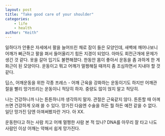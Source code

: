 ```yaml
---
layout: post
title: "Take good care of your shoulder"
categories:
    - life
    - health
author: "Keith"
---
```


일하다가 안좋은 자세에서 팔을 늘어뜨린 채로 잠이 들은 모양인데, 새벽에 깨어나보니 어깨가 뻐근하고 팔을 펴서 들어올리기 힘든 지경이 되었다. 아마도 회전근개에 문제가 생긴 것 같다. 옷을 갈아 입기도 불편해졌다. 한동안 몸이 좋아서 운동을 좀 과하게 한 게 화근이 된 모양이다. 운동이고 뭐고 어깨가 멀쩡해질 때까지 좀 조심하면서 지내야 할 것 같다.

딥스, 어깨운동을 위한 각종 프레스 - 어깨 근육을 강화하는 운동이기도 하지만 어깨관절을 빨리 망가뜨리는 운동이니 적당히 하자. 중량도 많이 얹지 말고 적당히.

나는 건강하니까 나는 튼튼하니까 생각하지 말자. 관절은 근육같지 않다. 튼튼할 때 아껴쓰면 건강하게 오래 쓸 수 있다. 망가진 다음엔 수술을 하든 뭘 하든 예전 같을 수 없다. 일단 망가진 담엔 아껴써봤자란 거다. 아 XX.

운동한다고 하는 사람 치고 어깨 멀쩡한 사람 본 적 있나? DNA를 아무리 잘 타고 나도 사람인 이상 어깨는 약해서 쉽게 망가진다. 
